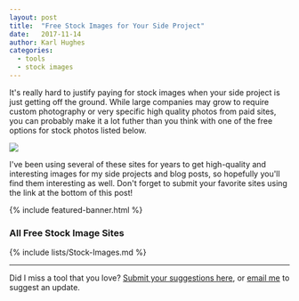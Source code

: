 ```yaml
---
layout: post
title:  "Free Stock Images for Your Side Project"
date:   2017-11-14
author: Karl Hughes
categories:
  - tools
  - stock images
---
```


It's really hard to justify paying for stock images when your side project is just getting off the ground. While large companies may grow to require custom photography or very specific high quality photos from paid sites, you can probably make it a lot futher than you think with one of the free options for stock photos listed below.

![](https://i.imgur.com/3RXXcAQ.jpg)

I've been using several of these sites for years to get high-quality and interesting images for my side projects and blog posts, so hopefully you'll find them interesting as well. Don't forget to submit your favorite sites using the link at the bottom of this post!

{% include featured-banner.html %}

### All Free Stock Image Sites

{% include lists/Stock-Images.md %}

-----

Did I miss a tool that you love? [Submit your suggestions here](https://www.portablecto.com/tools/submit), or [email me](mailto:marketing@portablecto.com) to suggest an update.
